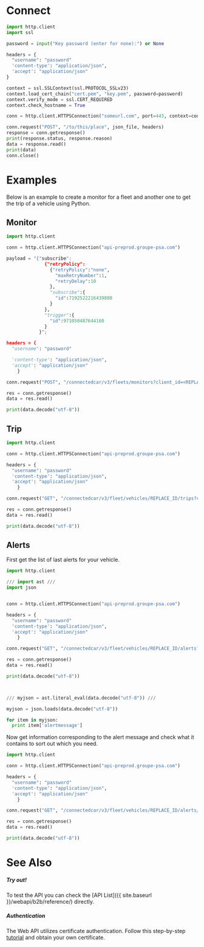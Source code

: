 # Connect

```python
import http.client
import ssl

password = input("Key password (enter for none):") or None

headers = {
  "username": "password"
  'content-type': "application/json",
  'accept': "application/json"
}

context = ssl.SSLContext(ssl.PROTOCOL_SSLv23)
context.load_cert_chain("cert.pem", "key.pem", password=password)
context.verify_mode = ssl.CERT_REQUIRED
context.check_hostname = True

conn = http.client.HTTPSConnection("someurl.com", port=443, context=context)

conn.request("POST", "/to/this/place", json_file, headers)
response = conn.getresponse()
print(response.status, response.reason)
data = response.read()
print(data)
conn.close()
```


# Examples

Below is an example to create a monitor for a fleet and another one to get the trip of a vehicle using Python.


## Monitor

```python
import http.client

conn = http.client.HTTPSConnection("api-preprod.groupe-psa.com")

payload = "{"subscribe":
              {"retryPolicy":
                {"retryPolicy":"none",
                  "maxRetryNumber":1,
                  "retryDelay":10
                },
                "subscribe":{
                  "id":7192522216439808
                }
              },
              "trigger":{
                "id":971050487644160
              }
            }";

headers = {
  "username": "password"

  'content-type': "application/json",
  'accept': "application/json"
    }

conn.request("POST", "/connectedcar/v3/fleets/monitors?client_id=<REPLACE_THIS_KEY>", payload, headers)

res = conn.getresponse()
data = res.read()

print(data.decode("utf-8"))
```

## Trip

```python
import http.client

conn = http.client.HTTPSConnection("api-preprod.groupe-psa.com")

headers = {
  "username": "password"
  'content-type': "application/json",
  'accept': "application/json"
    }

conn.request("GET", "/connectedcar/v3/fleet/vehicles/REPLACE_ID/trips?client_id=REPLACE_THIS_KEY&timestamps=REPLACE_THIS_VALUE&indexRange=0-&pageSize=60&pageToken=REPLACE_THIS_VALUE", headers=headers)

res = conn.getresponse()
data = res.read()

print(data.decode("utf-8"))
```

## Alerts

First get the list of last alerts for your vehicle.

```python
import http.client

/// import ast ///
import json


conn = http.client.HTTPSConnection("api-preprod.groupe-psa.com")

headers = {
  "username": "password"
  'content-type': "application/json",
  'accept': "application/json"
    }

conn.request("GET", "/connectedcar/v3/fleet/vehicles/REPLACE_ID/alerts?client_id=REPLACE_THIS_KEY&timestamps=REPLACE_THIS_VALUE&indexRange=0-&pageSize=60&pageToken=REPLACE_THIS_VALUE&locale=REPLACE_THIS_VALUE", headers=headers)

res = conn.getresponse()
data = res.read()

print(data.decode("utf-8"))



/// myjson = ast.literal_eval(data.decode("utf-8")) ///

myjson = json.loads(data.decode("utf-8"))

for item in myjson:
  print item['alertmessage']
```

Now get information corresponding to the alert message and check what it contains to sort out which you need.

```python
import http.client

conn = http.client.HTTPSConnection("api-preprod.groupe-psa.com")

headers = {
  "username": "password"
  'content-type': "application/json",
  'accept': "application/json"
    }

conn.request("GET", "/connectedcar/v3/fleet/vehicles/REPLACE_ID/alerts/REPLACE_AID?client_id=REPLACE_THIS_KEY&locale=REPLACE_THIS_VALUE", headers=headers)

res = conn.getresponse()
data = res.read()

print(data.decode("utf-8"))
```

# See Also

##### Try out!

To test the API you can check the [API List]({{ site.baseurl }}/webapi/b2b/reference/) directly.

##### Authentication

The Web API utilizes certificate authentication. Follow this step-by-step [tutorial]({{site.baseurl}}/webapi/b2b/authentication/) and obtain your own certificate.
